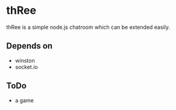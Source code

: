 thRee
=====

thRee is a simple node.js chatroom which can be extended easily.

Depends on
----------

*   winston
*   socket.io

ToDo
----

*   a game
